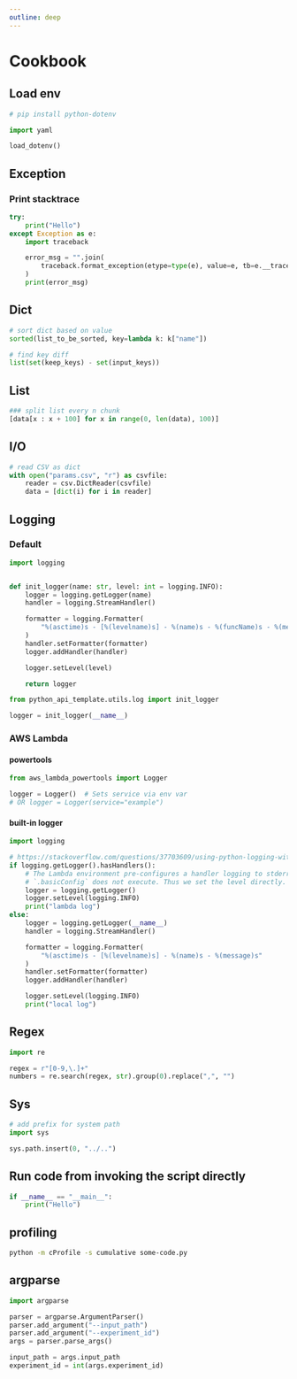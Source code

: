 ```yaml
---
outline: deep
---
```


# Cookbook

## Load env

```python
# pip install python-dotenv

import yaml

load_dotenv()
```

## Exception

### Print stacktrace

```python
try:
    print("Hello")
except Exception as e:
    import traceback

    error_msg = "".join(
        traceback.format_exception(etype=type(e), value=e, tb=e.__traceback__)
    )
    print(error_msg)
```

## Dict

```python
# sort dict based on value
sorted(list_to_be_sorted, key=lambda k: k["name"])

# find key diff
list(set(keep_keys) - set(input_keys))
```

## List

```python
### split list every n chunk
[data[x : x + 100] for x in range(0, len(data), 100)]
```

## I/O

```python
# read CSV as dict
with open("params.csv", "r") as csvfile:
    reader = csv.DictReader(csvfile)
    data = [dict(i) for i in reader]
```

## Logging

### Default

```python
import logging


def init_logger(name: str, level: int = logging.INFO):
    logger = logging.getLogger(name)
    handler = logging.StreamHandler()

    formatter = logging.Formatter(
        "%(asctime)s - [%(levelname)s] - %(name)s - %(funcName)s - %(message)s"
    )
    handler.setFormatter(formatter)
    logger.addHandler(handler)

    logger.setLevel(level)

    return logger
```

```python
from python_api_template.utils.log import init_logger

logger = init_logger(__name__)
```

### AWS Lambda

#### powertools

```python
from aws_lambda_powertools import Logger

logger = Logger()  # Sets service via env var
# OR logger = Logger(service="example")
```

#### built-in logger

```python
import logging

# https://stackoverflow.com/questions/37703609/using-python-logging-with-aws-lambda
if logging.getLogger().hasHandlers():
    # The Lambda environment pre-configures a handler logging to stderr. If a handler is already configured,
    # `.basicConfig` does not execute. Thus we set the level directly.
    logger = logging.getLogger()
    logger.setLevel(logging.INFO)
    print("lambda log")
else:
    logger = logging.getLogger(__name__)
    handler = logging.StreamHandler()

    formatter = logging.Formatter(
        "%(asctime)s - [%(levelname)s] - %(name)s - %(message)s"
    )
    handler.setFormatter(formatter)
    logger.addHandler(handler)

    logger.setLevel(logging.INFO)
    print("local log")
```

## Regex

```python
import re

regex = r"[0-9,\.]+"
numbers = re.search(regex, str).group(0).replace(",", "")
```

## Sys

```python
# add prefix for system path
import sys

sys.path.insert(0, "../..")
```

## Run code from invoking the script directly

```python
if __name__ == "__main__":
    print("Hello")
```

## profiling

```bash
python -m cProfile -s cumulative some-code.py
```

## argparse

```python
import argparse

parser = argparse.ArgumentParser()
parser.add_argument("--input_path")
parser.add_argument("--experiment_id")
args = parser.parse_args()

input_path = args.input_path
experiment_id = int(args.experiment_id)
```
